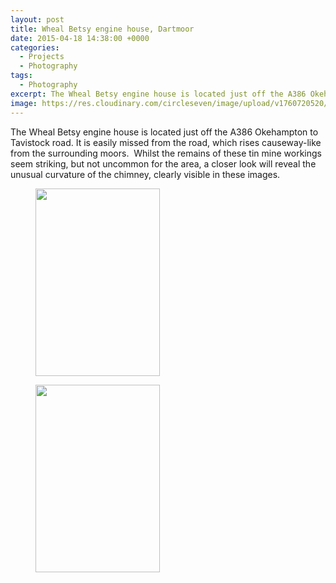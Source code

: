 ```yaml
---
layout: post
title: Wheal Betsy engine house, Dartmoor
date: 2015-04-18 14:38:00 +0000
categories:
  - Projects
  - Photography
tags:
  - Photography
excerpt: The Wheal Betsy engine house is located just off the A386 Okehampton to Tavistock road, featuring an unusual curved chimney.
image: https://res.cloudinary.com/circleseven/image/upload/v1760720520/2015/04/DSC0174.jpg
---
```

The Wheal Betsy engine house is located just off the A386 Okehampton to Tavistock road. It is easily missed from the road, which rises causeway-like from the surrounding moors.  Whilst the remains of these tin mine workings seem striking, but not uncommon for the area, a closer look will reveal the unusual curvature of the chimney, clearly visible in these images.

<div class="gallery">

<figure><a href="https://res.cloudinary.com/circleseven/image/upload/q_auto,f_auto/DSC0174"><img src="https://res.cloudinary.com/circleseven/image/upload/q_auto,f_auto/DSC0174" width="199" height="300" alt="" loading="lazy"></a></figure>
<figure><a href="https://res.cloudinary.com/circleseven/image/upload/q_auto,f_auto/DSC0171"><img src="https://res.cloudinary.com/circleseven/image/upload/q_auto,f_auto/DSC0171" width="199" height="300" alt="" loading="lazy"></a></figure>

</div>
